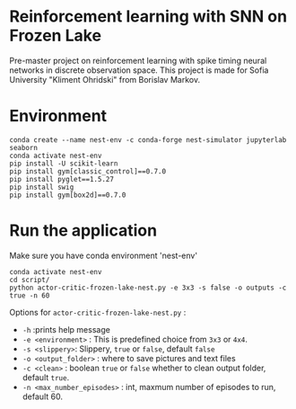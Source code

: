 # Reinforcement learning with SNN on Frozen Lake
Pre-master project on reinforcement 
learning with spike timing neural networks in discrete observation space.
This project is made for Sofia University "Kliment Ohridski" 
from Borislav Markov.

# Environment

```shell
conda create --name nest-env -c conda-forge nest-simulator jupyterlab seaborn
conda activate nest-env
pip install -U scikit-learn
pip install gym[classic_control]==0.7.0
pip install pyglet==1.5.27
pip install swig
pip install gym[box2d]==0.7.0
```

# Run the application
Make sure you have conda environment 'nest-env'

```shell
conda activate nest-env
cd script/
python actor-critic-frozen-lake-nest.py -e 3x3 -s false -o outputs -c true -n 60
```

Options for `actor-critic-frozen-lake-nest.py` :
* `-h` :prints help message
* `-e <environment>` : This is predefined choice from `3x3` or `4x4`.
* `-s <slippery>`: Slippery, `true` or `false`, default `false`
* `-o <output_folder>` : where to save pictures and text files
* `-c <clean>` : boolean `true` or `false` whether to clean output folder, default `true`.
* `-n <max_number_episodes>` : int, maxmum number of episodes to run, default 60.

